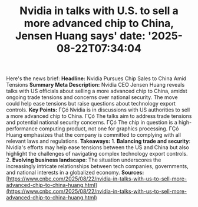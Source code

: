 ﻿---
title: "Nvidia in talks with U.S. to sell a more advanced chip to China, Jensen Huang says'
date: '2025-08-22T07:34:04"
category: "Markets"
summary: ""
slug: "nvidia in talks with us to sell a more advanced chip to chin"
source_urls:
  - "https://www.cnbc.com/2025/08/22/nvidia-in-talks-with-us-to-sell-more-advanced-chip-to-china-huang.html"
seo:
  title: "Nvidia in talks with U.S. to sell a more advanced chip to China, Jensen Huang says | Hash n Hedge'
  description: '"
  keywords: ["news", "markets", "brief"]
---
Here's the news brief:  **Headline:** Nvidia Pursues Chip Sales to China Amid Tensions  **Summary Meta Description:** Nvidia CEO Jensen Huang reveals talks with US officials about selling a more advanced chip to China, amidst ongoing trade tensions and concerns over national security. The move could help ease tensions but raise questions about technology export controls.  **Key Points:**  ΓÇó Nvidia is in discussions with US authorities to sell a more advanced chip to China. ΓÇó The talks aim to address trade tensions and potential national security concerns. ΓÇó The chip in question is a high-performance computing product, not one for graphics processing. ΓÇó Huang emphasizes that the company is committed to complying with all relevant laws and regulations.  **Takeaways:**  1. **Balancing trade and security**: Nvidia's efforts may help ease tensions between the US and China but also highlight the challenges of navigating complex technology export controls. 2. **Evolving business landscape**: The situation underscores the increasingly intricate relationships between tech companies, governments, and national interests in a globalized economy.  **Sources:** [https://www.cnbc.com/2025/08/22/nvidia-in-talks-with-us-to-sell-more-advanced-chip-to-china-huang.html](https://www.cnbc.com/2025/08/22/nvidia-in-talks-with-us-to-sell-more-advanced-chip-to-china-huang.html) 
